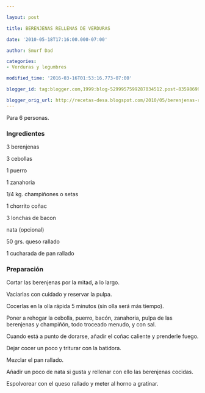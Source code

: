 ```yaml
---

layout: post

title: BERENJENAS RELLENAS DE VERDURAS

date: '2010-05-18T17:16:00.000-07:00'

author: Smurf Dad

categories:
- Verduras y legumbres

modified_time: '2016-03-16T01:53:16.773-07:00'

blogger_id: tag:blogger.com,1999:blog-5299957599287034512.post-8359869918630538179

blogger_orig_url: http://recetas-desa.blogspot.com/2010/05/berenjenas-rellenas-de-verduras.html
---
```


Para 6 personas.

<h3>Ingredientes</h3>

3 berenjenas

3 cebollas

1 puerro

1 zanahoria

1/4 kg. champiñones o setas

1 chorrito coñac

3 lonchas de bacon

nata (opcional)

50 grs. queso rallado

1 cucharada de pan rallado

<h3>Preparación</h3>

Cortar las berenjenas por la mitad, a lo largo.

Vaciarlas con cuidado y reservar la pulpa.

Cocerlas en la olla rápida 5 minutos (sin olla será más tiempo).

Poner a rehogar la cebolla, puerro, bacón, zanahoria, pulpa de las berenjenas y champiñón, todo troceado menudo, y con sal.

Cuando está a punto de dorarse, añadir el coñac caliente y prenderle fuego.

Dejar cocer un poco y triturar con la batidora.

Mezclar el pan rallado.

Añadir un poco de nata si gusta y rellenar con ello las berenjenas cocidas.

Espolvorear con el queso rallado y meter al horno a gratinar.

